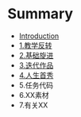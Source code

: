 # Summary

* [Introduction](README.md)
* [1.教学反转](1jiao_xue_fan_zhuan.md)
* [2.基础旋进](2ji_chu_xuan_jin.md)
* [3.迭代作品](3die_dai_zuo_pin.md)
* [4.人生首秀](4ren_sheng_shou_xiu.md)
* 5.任务代码
* 6.XX素材
* 7.有关XX

